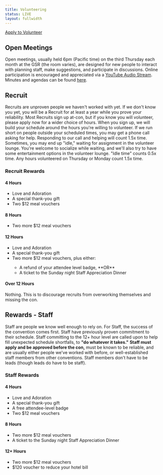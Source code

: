 ```yaml
---
title: Volunteering
status: LIVE
layout: fullwidth
---
```

<div class="page-wrapper">
<p class="textcenter"><a class="button" href="https://reg.goblfc.org/apply/volunteer">Apply to Volunteer</a></p>
</div>

<div class="one-full bg-one">
<div class="page-wrapper">

## Open Meetings

Open meetings, usually held 6pm (Pacific time) on the third Thursday each month at the GSR (the room varies), are designed for new people to interact with planning staff, make suggestions, and participate in discussions. Online participation is encouraged and appreciated via a <a href="https://www.youtube.com/c/BiggestlittlefurconOrg" target="_blank">YouTube Audio Stream</a>. Minutes and agendas can be found <a href="https://drive.google.com/folderview?id=0B93xZv0lzNSAaW1yTFh3a2JkQlU" target="_blank">here</a>.

<!--<small>**NOTE**: Sometimes the date and time are different, check <a href="http://www.twitter.com/biggestlittlefc" target="_blank">Twitter</a> for updates.</small>

- **Thursday Feb 15, GSR, Whitney Room.** 6pm for leads and 2nds, 7pm for general session-->

<div class="clear"></div>
</div>
</div>

<div class="one-full bg-two">
<div class="page-wrapper">

## Recruit
Recruits are unproven people we haven't worked with yet. If we don't know you yet, you will be a Recruit for at least a year while you prove your reliability. Most Recruits sign up at-con, but if you know you will volunteer, please apply now for a wider choice of hours.
  When you sign up, we will build your schedule around the hours you're willing to volunteer. If we run short on people outside your scheduled times, you may get a phone call asking for help. Responding to our call and helping will count 1.5x time.
  Sometimes, you may end up "idle," waiting for assignment in the volunteer lounge. You're welcome to socialize while waiting, and we'll also try to have some entertainment options in the volunteer lounge. "Idle time" counts 0.5x time.
  Any hours volunteered on Thursday or Monday count 1.5x time.

### Recruit Rewards
  
#### 4 Hours
<ul><li>Love and Adoration</li>
<li>A special thank-you gift</li>
<li>Two $12 meal vouchers</li></ul>

#### 8 Hours
<ul><li>Two more $12 meal vouchers</li></ul>

#### 12 Hours
<ul><li>Love and Adoration</li>
<li>A special thank-you gift</li>
<li>Two more $12 meal vouchers, plus either:</li>
<ul><li>A refund of your attendee level badge, **OR**</li>
<li>A ticket to the Sunday night Staff Appreciation Dinner</li></ul></ul>

#### Over 12 Hours
Nothing. This is to discourage recruits from overworking themselves and missing the con.

## Rewards - Staff
Staff are people we know well enough to rely on. For Staff, the success of the convention comes first. Staff have previously proven commitment to their schedule. Staff committing to the 12+ hour level are called upon to help fill unexpected schedule shortfalls, to **"do whatever it takes."**
  **Staff must apply and be approved before the con,** must be known to be reliable, and are usually either people we've worked with before, or well-established staff members from other conventions.
  Staff members don't have to be leads (though leads do have to be staff).

### Staff Rewards

#### 4 Hours
<ul><li>Love and Adoration</li>
<li>A special thank-you gift</li>
<li>A free attendee-level badge</li>
<li>Two $12 meal vouchers</li></ul>

#### 8 Hours
<ul><li>Two more $12 meal vouchers</li>
<li>A ticket to the Sunday night Staff Appreciation Dinner</li></ul>

#### 12+ Hours
<ul><li>Two more $12 meal vouchers</li>
<li>$120 voucher to reduce your hotel bill</li></ul>

<div class="clear"></div>
</div>
</div>
